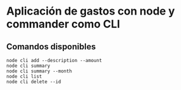 # Aplicación de gastos con node y commander como CLI 

## Comandos disponibles 
```
node cli add --description --amount
node cli summary
node cli summary --month
node cli list
node cli delete --id
```
